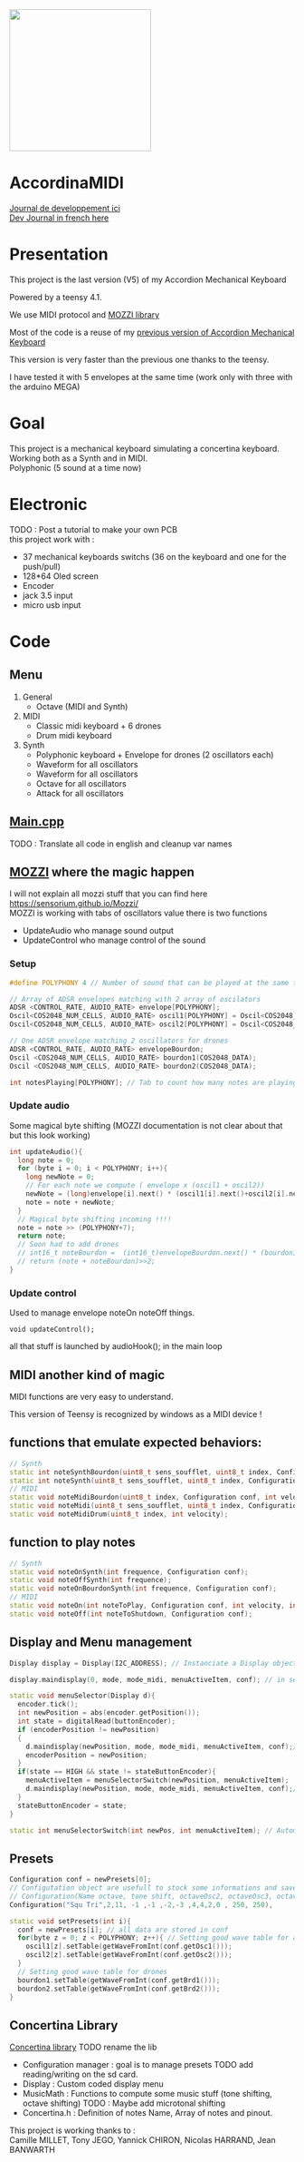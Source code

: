 <img src="https://user-images.githubusercontent.com/7162775/191379148-af449447-4c98-4340-b313-ac48eb72af3b.png"  width="250">


# AccordinaMIDI
[Journal de developpement ici](https://github.com/PierreBanwarth/MIDI-Accordina/blob/main/journal.md)  
[Dev Journal in french here](https://github.com/PierreBanwarth/MIDI-Accordina/blob/main/journal.md)

# Presentation

This project is the last version (V5) of my Accordion Mechanical Keyboard  

Powered by a teensy 4.1.  

We use MIDI protocol and [MOZZI library](https://sensorium.github.io/Mozzi/learn/output/)  
  
Most of the code is a reuse of my [previous version of Accordion Mechanical Keyboard](https://github.com/PierreBanwarth/MIDI-Melodica)  

This version is very faster than the previous one thanks to the teensy.  
  
I have tested it with 5 envelopes at the same time (work only with three with the arduino MEGA)  

# Goal

This project is a mechanical keyboard simulating a concertina keyboard.    
Working both as a Synth and in MIDI.  
Polyphonic (5 sound at a time now)  

# Electronic  
TODO : Post a tutorial to make your own PCB  
this project work with :  
 - 37 mechanical keyboards switchs (36 on the keyboard and one for the push/pull) 
 - 128*64 Oled screen 
 - Encoder 
 - jack 3.5 input
 - micro usb input

# Code 

## Menu

1. General
    * Octave (MIDI and Synth)
1. MIDI 
    * Classic midi keyboard + 6 drones
    * Drum midi keyboard
2. Synth
    * Polyphonic keyboard + Envelope for drones (2 oscillators each)
    * Waveform for all oscillators
    * Waveform for all oscillators
    * Octave for all oscillators
    * Attack for all oscillators



## [Main.cpp](https://github.com/PierreBanwarth/MIDI-Accordina/blob/main/src/main.cpp)  

TODO : Translate all code in english and cleanup var names

## [MOZZI](https://sensorium.github.io/Mozzi/) where the magic happen

I will not explain all mozzi stuff that you can find here https://sensorium.github.io/Mozzi/  
MOZZI is working with tabs of oscillators value
there is two functions  
 - UpdateAudio who manage sound output
 - UpdateControl who manage control of the sound

### Setup
```c++
#define POLYPHONY 4 // Number of sound that can be played at the same time (theme)

// Array of ADSR envelopes matching with 2 array of oscilators
ADSR <CONTROL_RATE, AUDIO_RATE> envelope[POLYPHONY]; 
Oscil<COS2048_NUM_CELLS, AUDIO_RATE> oscil1[POLYPHONY] = Oscil<COS2048_NUM_CELLS, AUDIO_RATE> (COS2048_DATA);
Oscil<COS2048_NUM_CELLS, AUDIO_RATE> oscil2[POLYPHONY] = Oscil<COS2048_NUM_CELLS, AUDIO_RATE> (COS2048_DATA);

// One ADSR envelope matching 2 oscillators for drones  
ADSR <CONTROL_RATE, AUDIO_RATE> envelopeBourdon; 
Oscil <COS2048_NUM_CELLS, AUDIO_RATE> bourdon1(COS2048_DATA);
Oscil <COS2048_NUM_CELLS, AUDIO_RATE> bourdon2(COS2048_DATA);

int notesPlaying[POLYPHONY]; // Tab to count how many notes are playing simultaneously
```

### Update audio
Some magical byte shifting (MOZZI documentation is not clear about that but this look working)
```c++
int updateAudio(){
  long note = 0;
  for (byte i = 0; i < POLYPHONY; i++){
    long newNote = 0;
    // For each note we compute ( envelope x (oscil1 + oscil2))
    newNote = (long)envelope[i].next() * (oscil1[i].next()+oscil2[i].next());
    note = note + newNote;
  }
  // Magical byte shifting incoming !!!!
  note = note >> (POLYPHONY+7);
  return note;
  // Soon had to add drones
  // int16_t noteBourdon =  (int16_t)envelopeBourdon.next() * (bourdon1.next()+bourdon2.next()) >>8;
  // return (note + noteBourdon)>>2;
}
```

### Update control
Used to manage envelope noteOn noteOff things.
```
void updateControl();
```
all that stuff is launched by audioHook(); in the main loop

## MIDI another kind of magic

MIDI functions are very easy to understand.  

This version of Teensy is recognized by windows as a MIDI device !  



## functions that emulate expected behaviors:   

```c++
// Synth
static int noteSynthBourdon(uint8_t sens_soufflet, uint8_t index, Configuration conf);
static int noteSynth(uint8_t sens_soufflet, uint8_t index, Configuration conf);
// MIDI
static void noteMidiBourdon(uint8_t index, Configuration conf, int velocity);
static void noteMidi(uint8_t sens_soufflet, uint8_t index, Configuration conf, int velocity);
static void noteMidiDrum(uint8_t index, int velocity);
```


## function to play notes 
```c++
// Synth
static void noteOnSynth(int frequence, Configuration conf);
static void noteOffSynth(int frequence);
static void noteOnBourdonSynth(int frequence, Configuration conf);
// MIDI
static void noteOn(int noteToPlay, Configuration conf, int velocity, int index);
static void noteOff(int noteToShutdown, Configuration conf);
```
## Display and Menu management
```c++
Display display = Display(I2C_ADDRESS); // Instanciate a Display object, used to display everything

display.maindisplay(0, mode, mode_midi, menuActiveItem, conf); // in setup to initialize display

static void menuSelector(Display d){
  encoder.tick();
  int newPosition = abs(encoder.getPosition());
  int state = digitalRead(buttonEncoder);
  if (encoderPosition != newPosition)
  {
    d.maindisplay(newPosition, mode, mode_midi, menuActiveItem, conf);// Update display when encoder is rotating
    encoderPosition = newPosition;
  }
  if(state == HIGH && state != stateButtonEncoder){
    menuActiveItem = menuSelectorSwitch(newPosition, menuActiveItem);
    d.maindisplay(newPosition, mode, mode_midi, menuActiveItem, conf);// Update display when encoder is clicked
  }
  stateButtonEncoder = state;
}

static int menuSelectorSwitch(int newPos, int menuActiveItem); // Automata that manage menuing
```

## Presets 

```c++
Configuration conf = newPresets[0];
// Configutation object are usefull to stock some informations and save and load presets
// Configuration(Name octave, tone shift, octaveOsc2, octaveOsc3, octaveOsc4, waveFormOsc1 ,waveFormOsc2 ,waveFormOsc3 ,waveFormOsc4 , attackTheme, attackDrones)
Configuration("Squ Tri",2,11, -1 ,-1 ,-2,-3 ,4,4,2,0 , 250, 250),

static void setPresets(int i){
  conf = newPresets[i]; // all data are stored in conf
  for(byte z = 0; z < POLYPHONY; z++){ // Setting good wave table for all synth
    oscil1[z].setTable(getWaveFromInt(conf.getOsc1()));
    oscil2[z].setTable(getWaveFromInt(conf.getOsc2()));
  }
  // Setting good wave table for drones
  bourdon1.setTable(getWaveFromInt(conf.getBrd1()));
  bourdon2.setTable(getWaveFromInt(conf.getBrd2()));
}
```

## Concertina Library
[Concertina library](https://github.com/PierreBanwarth/MIDI-Accordina/tree/main/include/concertina_lib) TODO rename the lib

 - Configuration manager : goal is to manage presets TODO add reading/writing on the sd card.
 - Display : Custom coded display menu
 - MusicMath : Functions to compute some music stuff (tone shifting, octave shifting) TODO : Maybe add microtonal shifting
 - Concertina.h : Definition of notes Name, Array of notes and pinout.
 



This project is working thanks to :  
Camille MILLET, Tony JEGO, Yannick CHIRON, Nicolas HARRAND, Jean BANWARTH
